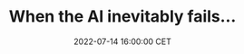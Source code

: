---
title: "When the AI inevitably fails…"
date: 2022-07-14 16:00:00 CET
categories: meetup 
links:
    "Springer": "https://link.springer.com/chapter/10.1007/978-3-031-16440-8_33"
location: P-05-034
logo: /assets/landscape.png
talks:
- title: "When the AI inevitably fails…"
  speaker:
    name: "Swier Heeres"
    twitter: 
    github: 
    linkedincompany: landscape-data
    organization: Landscape.ai
  abstract: |
    Artificial Intelligence can be an incredibly powerful tool, but it will never be perfect. In order for it to be valuable, AI needs to be trusted and understood. How do we build AI models and empower humans to deal with AI errors? In this case study we discuss automatically assigning ICD10 codes to patient admissions at multiple hospitals, based on EHRs using text analysis and federated learning..
---